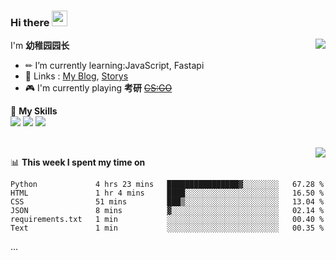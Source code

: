 ### Hi there <img src="https://media.giphy.com/media/hvRJCLFzcasrR4ia7z/giphy.gif" width="25px">

<a href="#">
  <img align="right" src="https://github-readme-stats.vercel.app/api?username=yzyyz1387&show_icons=true">

</a>

I'm **幼稚园园长**

- ✏ I’m currently learning:JavaScript, Fastapi 
- 💬 Links : [My Blog](https://yzyyz.top), [Storys](https://storys.yzyyz.top)
- 🎮 I'm currently playing **考研** ~~[CS:GO](https://store.steampowered.com/app/730/CounterStrike_Global_Offensive/)~~

🌟 **My Skills**  
![](https://img.shields.io/badge/-Python-3e74a2?style=flat-square&logo=Python&logoColor=fff)
![](https://img.shields.io/badge/-HTML-339933?style=flat-square&logo=html&logoColor=fff)
![](https://img.shields.io/badge/-CSS-4fc08d?style=flat-square&logo=css&logoColor=fff)


<br>
<a href="#" style="">
  <img align="right" src="https://github-readme-stats.vercel.app/api/top-langs/?username=yzyyz1387&layout=compact">
</a>


📊 **This week I spent my time on**
<!--START_SECTION:waka-->

```text
Python             4 hrs 23 mins   ████████████████▓░░░░░░░░   67.28 %
HTML               1 hr 4 mins     ████░░░░░░░░░░░░░░░░░░░░░   16.50 %
CSS                51 mins         ███▒░░░░░░░░░░░░░░░░░░░░░   13.04 %
JSON               8 mins          ▓░░░░░░░░░░░░░░░░░░░░░░░░   02.14 %
requirements.txt   1 min           ░░░░░░░░░░░░░░░░░░░░░░░░░   00.40 %
Text               1 min           ░░░░░░░░░░░░░░░░░░░░░░░░░   00.35 %
```

<!--END_SECTION:waka-->

...
